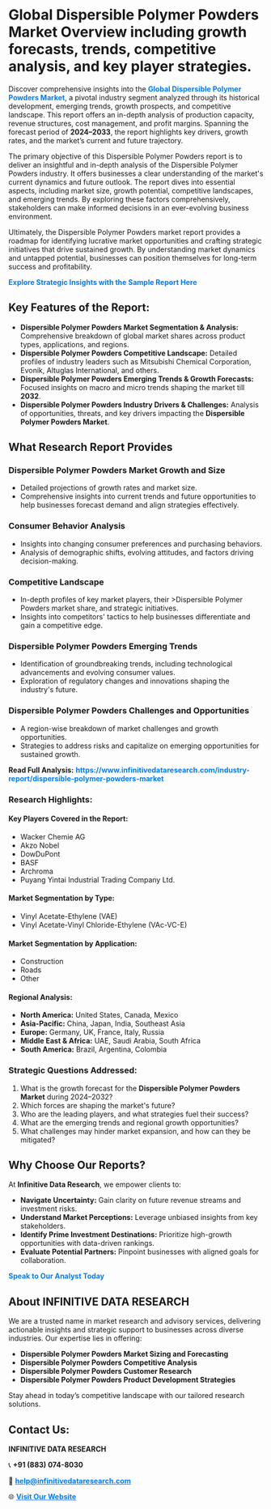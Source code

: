 <h1>Global Dispersible Polymer Powders Market Overview including growth forecasts, trends, competitive analysis, and key player strategies.</h1>
<p>
Discover comprehensive insights into the 
<a href="https://www.infinitivedataresearch.com/industry-report/dispersible-polymer-powders-market" rel="dofollow" style="color: #007BFF; text-decoration: none;"><strong>Global Dispersible Polymer Powders Market</strong></a>, a pivotal industry segment analyzed through its historical development, emerging trends, growth prospects, and competitive landscape. This report offers an in-depth analysis of production capacity, revenue structures, cost management, and profit margins. Spanning the forecast period of <strong>2024–2033</strong>, the report highlights key drivers, growth rates, and the market’s current and future trajectory.
</p>
<p>
The primary objective of this Dispersible Polymer Powders report is to deliver an insightful and in-depth analysis of the Dispersible Polymer Powders industry. It offers businesses a clear understanding of the market's current dynamics and future outlook. The report dives into essential aspects, including market size, growth potential, competitive landscapes, and emerging trends. By exploring these factors comprehensively, stakeholders can make informed decisions in an ever-evolving business environment.
</p>
<p>
Ultimately, the Dispersible Polymer Powders market report provides a roadmap for identifying lucrative market opportunities and crafting strategic initiatives that drive sustained growth. By understanding market dynamics and untapped potential, businesses can position themselves for long-term success and profitability.
</p>
<p>
<a href="https://www.infinitivedataresearch.com/request-sample/reportId=105797" style="color: #007BFF; text-decoration: none;"><strong>Explore Strategic Insights with the Sample Report Here</strong></a>
</p>

<h2>Key Features of the Report:</h2>
<ul>
<li><strong>Dispersible Polymer Powders Market Segmentation & Analysis:</strong> Comprehensive breakdown of global market shares across product types, applications, and regions.</li>
<li><strong>Dispersible Polymer Powders Competitive Landscape:</strong> Detailed profiles of industry leaders such as Mitsubishi Chemical Corporation, Evonik, Altuglas International, and others.</li>
<li><strong>Dispersible Polymer Powders Emerging Trends & Growth Forecasts:</strong> Focused insights on macro and micro trends shaping the market till <strong>2032</strong>.</li>
<li><strong>Dispersible Polymer Powders Industry Drivers & Challenges:</strong> Analysis of opportunities, threats, and key drivers impacting the <strong>Dispersible Polymer Powders Market</strong>.</li>
</ul>

<h2>What Research Report Provides</h2>
<h3>Dispersible Polymer Powders Market Growth and Size</h3>
<ul>
<li>Detailed projections of growth rates and market size.</li>
<li>Comprehensive insights into current trends and future opportunities to help businesses forecast demand and align strategies effectively.</li>
</ul>

<h3>Consumer Behavior Analysis</h3>
<ul>
<li>Insights into changing consumer preferences and purchasing behaviors.</li>
<li>Analysis of demographic shifts, evolving attitudes, and factors driving decision-making.</li>
</ul>

<h3>Competitive Landscape</h3>
<ul>
<li>In-depth profiles of key market players, their >Dispersible Polymer Powders market share, and strategic initiatives.</li>
<li>Insights into competitors' tactics to help businesses differentiate and gain a competitive edge.</li>
</ul>

<h3>Dispersible Polymer Powders Emerging Trends</h3>
<ul>
<li>Identification of groundbreaking trends, including technological advancements and evolving consumer values.</li>
<li>Exploration of regulatory changes and innovations shaping the industry's future.</li>
</ul>

<h3>Dispersible Polymer Powders Challenges and Opportunities</h3>
<ul>
<li>A region-wise breakdown of market challenges and growth opportunities.</li>
<li>Strategies to address risks and capitalize on emerging opportunities for sustained growth.</li>
</ul>
<p><strong>Read Full Analysis:</strong> <a href="https://www.infinitivedataresearch.com/industry-report/dispersible-polymer-powders-market" rel="dofollow" style="color: #007BFF; text-decoration: none;"><strong>https://www.infinitivedataresearch.com/industry-report/dispersible-polymer-powders-market</strong></a></p>
<h3>Research Highlights:</h3>
<h4>Key Players Covered in the Report:</h4>
<ul><li>Wacker Chemie AG</li><li>Akzo Nobel</li><li>DowDuPont</li><li>BASF</li><li>Archroma</li><li>Puyang Yintai Industrial Trading Company Ltd.</li></ul>
<h4>Market Segmentation by Type:</h4>
<ul><li>Vinyl Acetate-Ethylene (VAE)</li><li>Vinyl Acetate-Vinyl Chloride-Ethylene (VAc-VC-E)</li></ul>
<h4>Market Segmentation by Application:</h4>
<ul><li>Construction</li><li>Roads</li><li>Other</li></ul>

<h4>Regional Analysis:</h4>
<ul>
<li><strong>North America:</strong> United States, Canada, Mexico</li>
<li><strong>Asia-Pacific:</strong> China, Japan, India, Southeast Asia</li>
<li><strong>Europe:</strong> Germany, UK, France, Italy, Russia</li>
<li><strong>Middle East & Africa:</strong> UAE, Saudi Arabia, South Africa</li>
<li><strong>South America:</strong> Brazil, Argentina, Colombia</li>
</ul>

<h3>Strategic Questions Addressed:</h3>
<ol>
<li>What is the growth forecast for the <strong>Dispersible Polymer Powders Market</strong> during 2024–2032?</li>
<li>Which forces are shaping the market's future?</li>
<li>Who are the leading players, and what strategies fuel their success?</li>
<li>What are the emerging trends and regional growth opportunities?</li>
<li>What challenges may hinder market expansion, and how can they be mitigated?</li>
</ol>

<h2>Why Choose Our Reports?</h2>
<p>At <strong>Infinitive Data Research</strong>, we empower clients to:</p>
<ul>
<li><strong>Navigate Uncertainty:</strong> Gain clarity on future revenue streams and investment risks.</li>
<li><strong>Understand Market Perceptions:</strong> Leverage unbiased insights from key stakeholders.</li>
<li><strong>Identify Prime Investment Destinations:</strong> Prioritize high-growth opportunities with data-driven rankings.</li>
<li><strong>Evaluate Potential Partners:</strong> Pinpoint businesses with aligned goals for collaboration.</li>
</ul>
<p><a href="https://www.infinitivedataresearch.com/industry-report/dispersible-polymer-powders-market" rel="dofollow" style="color: #007BFF; text-decoration: none;"><strong>Speak to Our Analyst Today</strong></a></p>

<h2>About INFINITIVE DATA RESEARCH</h2>
<p>We are a trusted name in market research and advisory services, delivering actionable insights and strategic support to businesses across diverse industries. Our expertise lies in offering:</p>
<ul>
<li><strong>Dispersible Polymer Powders Market Sizing and Forecasting</strong></li>
<li><strong>Dispersible Polymer Powders Competitive Analysis</strong></li>
<li><strong>Dispersible Polymer Powders Customer Research</strong></li>
<li><strong>Dispersible Polymer Powders Product Development Strategies</strong></li>
</ul>
<p>Stay ahead in today’s competitive landscape with our tailored research solutions.</p>

<h2>Contact Us:</h2>
<p><strong>INFINITIVE DATA RESEARCH</strong></p>
<p>📞 <strong>+91 (883) 074-8030</strong></p>
<p>📧 <strong><a href="mailto:help@infinitivedataresearch.com" style="color: #007BFF;">help@infinitivedataresearch.com</a></strong></p>
<p>🌐 <strong><a href="https://www.infinitivedataresearch.com" rel="dofollow" style="color: #007BFF;">Visit Our Website</a></strong></p>